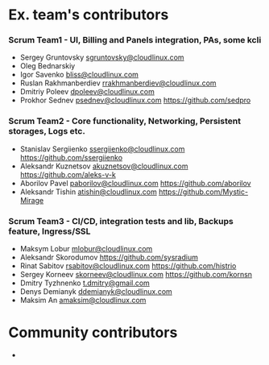 # Ex. team's contributors

### Scrum Team1 - UI, Billing and Panels integration, PAs, some kcli
- Sergey Gruntovsky <sgruntovsky@cloudlinux.com>
- Oleg Bednarskiy
- Igor Savenko <bliss@cloudlinux.com>
- Ruslan Rakhmanberdiev <rrakhmanberdiev@cloudlinux.com>
- Dmitriy Poleev <dpoleev@cloudlinux.com>
- Prokhor Sednev <psednev@cloudlinux.com> https://github.com/sedpro

### Scrum Team2 - Core functionality, Networking, Persistent storages, Logs etc.
- Stanislav Sergiienko <ssergiienko@cloudlinux.com> https://github.com/ssergiienko
- Aleksandr Kuznetsov <akuznetsov@cloudlinux.com> https://github.com/aleks-v-k
- Aborilov Pavel <paborilov@cloudlinux.com> https://github.com/aborilov
- Aleksandr Tishin <atishin@cloudlinux.com> https://github.com/Mystic-Mirage

### Scrum Team3 - CI/CD, integration tests and lib, Backups feature, Ingress/SSL
- Maksym Lobur <mlobur@cloudlinux.com>
- Aleksandr Skorodumov https://github.com/sysradium
- Rinat Sabitov <rsabitov@cloudlinux.com> https://github.com/histrio
- Sergey Korneev <skorneev@cloudlinux.com> https://github.com/kornsn
- Dmitry Tyzhnenko <t.dmitry@gmail.com>
- Denys Demianyk <ddemianyk@cloudlinux.com>
- Maksim An <amaksim@cloudlinux.com>

# Community contributors
-
